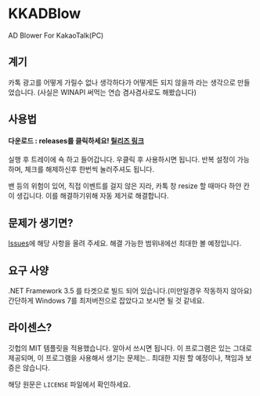 # KKADBlow
 AD Blower For KakaoTalk(PC)

## 계기
카톡 광고를 어떻게 가릴수 없나 생각하다가
어떻게든 되지 않을까 라는 생각으로 만들었습니다.
(사실은 WINAPI 써먹는 연습 겸사겸사로도 해봤습니다)

## 사용법
#### 다운로드 : releases를 클릭하세요! [릴리즈 링크](https://github.com/AquaRains/KKADBlow/releases)

실행 후 트레이에 쇽 하고 들어갑니다.
우클릭 후 사용하시면 됩니다.
반복 설정이 가능하며, 체크를 해제하신후 한번씩 눌러주셔도 됩니다.

밴 등의 위험이 있어, 직접 이벤트를 걸지 않은 지라, 카톡 창 resize 할 때마다 하얀 칸이 생깁니다.
이를 해결하기위해 자동 제거로 해결합니다.

## 문제가 생기면?
[Issues](https://github.com/AquaRains/KKADBlow/issues)에 해당 사항을 올려 주세요. 해결 가능한 범위내에선 최대한 볼 예정입니다.

## 요구 사양
.NET Framework 3.5 를 타겟으로 빌드 되어 있습니다.(미만일경우 작동하지 않아요)
간단하게 Windows 7를 최저버전으로 잡았다고 보시면 될 것 같네요.

## 라이센스?
깃헙의 MIT 템플릿을 적용했습니다. 알아서 쓰시면 됩니다.
이 프로그램은 있는 그대로 제공되며, 이 프로그램을 사용해서 생기는 문제는..
최대한 지원 할 예정이나, 책임과 보증은 않습니다.

해당 원문은 `LICENSE` 파일에서 확인하세요.
